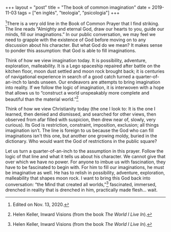 +++
layout = "post"
title = "The book of common imagination"
date = 2019-11-03
tags = ["en inglés", "teologia", "psicologia"]
+++

[^1]There is a very old line in the Book of Common Prayer that I find striking. The line reads “Almighty and eternal God, draw our hearts to you, guide our minds, fill our imaginations.” In our public conversation, we may feel we need to grapple with the existence of God before moving on to any discussion about his character. But what God do we mean? It makes sense to ponder this assumption: that God is able to fill imaginations.

Think of how we view imagination today. It is possibility, adventure, exploration, malleability. It is a Lego spaceship repaired after battle on the kitchen floor, moon dust settled and moon rock brought back; it is centuries of navigational experience in search of a good catch turned a quarter-of-an-inch to lands unseen. Our endeavors are attempts to bring imagination into reality. If we follow the logic of imagination, it is interwoven with a hope that allows us to “construct a world unspeakably more complete and beautiful than the material world.”[^2]

Think of how we view Christianity today (the one I look to: It is the one I learned, then denied and dismissed, and searched for other views, then observed from afar filled with suspicion, then drew near of, slowly, very curious). Its God is restriction, constraint, imposition, exclusion; all things imagination isn’t. The line is foreign to us because the God who can fill imaginations isn't this one, but another one growing moldy, buried in the dictionary. Who would want the God of restrictions in the public square?

Let us turn a quarter-of-an-inch to the assumption in this prayer. Follow the logic of that line and what it tells us about his character. We cannot give that over which we have no power. For anyone to imbue us with fascination, they have to be fascinated to begin with. For him to fill our imaginations, he must be imaginative as well. He has to relish in possibility, adventure, exploration, malleability that shapes moon rock. I want to bring this God back into conversation: “the Mind that created all worlds,”[^2] fascinated, immersed, drenched in reality that is drenched in him, practically made flesh... wait.

[^1]: Edited on Nov. 13, 2020.

[^2]: Helen Keller, Inward Visions (from the book _The World I Live In_).
